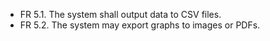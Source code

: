 - FR 5.1. The system shall output data to CSV files.
- FR 5.2. The system may export graphs to images or PDFs.
